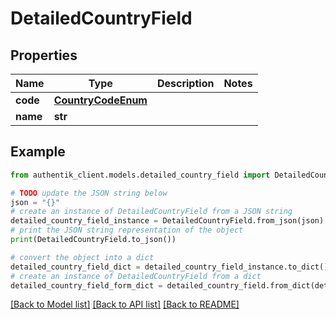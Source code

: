# DetailedCountryField


## Properties

Name | Type | Description | Notes
------------ | ------------- | ------------- | -------------
**code** | [**CountryCodeEnum**](CountryCodeEnum.md) |  | 
**name** | **str** |  | 

## Example

```python
from authentik_client.models.detailed_country_field import DetailedCountryField

# TODO update the JSON string below
json = "{}"
# create an instance of DetailedCountryField from a JSON string
detailed_country_field_instance = DetailedCountryField.from_json(json)
# print the JSON string representation of the object
print(DetailedCountryField.to_json())

# convert the object into a dict
detailed_country_field_dict = detailed_country_field_instance.to_dict()
# create an instance of DetailedCountryField from a dict
detailed_country_field_form_dict = detailed_country_field.from_dict(detailed_country_field_dict)
```
[[Back to Model list]](../README.md#documentation-for-models) [[Back to API list]](../README.md#documentation-for-api-endpoints) [[Back to README]](../README.md)


